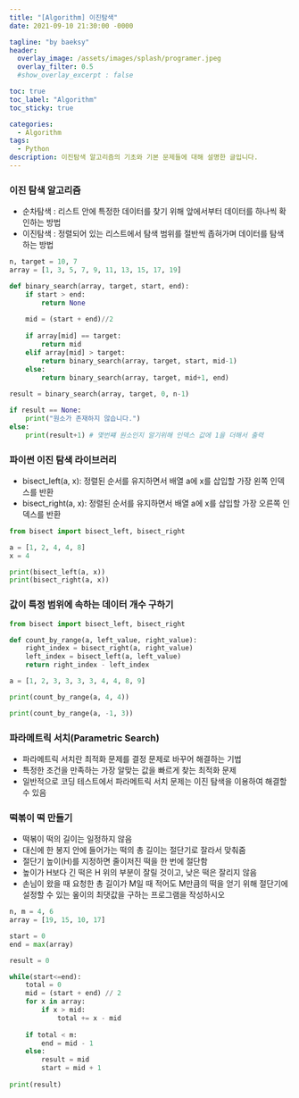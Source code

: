 ```yaml
---
title: "[Algorithm] 이진탐색"
date: 2021-09-10 21:30:00 -0000

tagline: "by baeksy"
header:
  overlay_image: /assets/images/splash/programer.jpeg
  overlay_filter: 0.5
  #show_overlay_excerpt : false

toc: true
toc_label: "Algorithm"
toc_sticky: true

categories: 
  - Algorithm
tags: 
  - Python
description: 이진탐색 알고리즘의 기초와 기본 문제들에 대해 설명한 글입니다.
---
```


### 이진 탐색 알고리즘
- 순차탐색 : 리스트 안에 특정한 데이터를 찾기 위해 앞에서부터 데이터를 하나씩 확인하는 방법
- 이진탐색 : 정렬되어 있는 리스트에서 탐색 범위를 절반씩 좁혀가며 데이터를 탐색하는 방법

```python
n, target = 10, 7
array = [1, 3, 5, 7, 9, 11, 13, 15, 17, 19]

def binary_search(array, target, start, end):
    if start > end:
        return None
    
    mid = (start + end)//2
    
    if array[mid] == target:
        return mid
    elif array[mid] > target:
        return binary_search(array, target, start, mid-1)
    else:
        return binary_search(array, target, mid+1, end)
    
result = binary_search(array, target, 0, n-1)

if result == None:
    print("원소가 존재하지 않습니다.")
else:
    print(result+1) # 몇번쨰 원소인지 알기위해 인덱스 값에 1을 더해서 출력
```

### 파이썬 이진 탐색 라이브러리
- bisect_left(a, x): 정렬된 순서를 유지하면서 배열 a에 x를 삽입할 가장 왼쪽 인덱스를 반환
- bisect_right(a, x): 정렬된 순서를 유지하면서 배열 a에 x를 삽입할 가장 오른쪽 인덱스를 반환

```python
from bisect import bisect_left, bisect_right

a = [1, 2, 4, 4, 8]
x = 4

print(bisect_left(a, x))
print(bisect_right(a, x))
```

### 값이 특정 범위에 속하는 데이터 개수 구하기

```python
from bisect import bisect_left, bisect_right

def count_by_range(a, left_value, right_value):
    right_index = bisect_right(a, right_value)
    left_index = bisect_left(a, left_value)
    return right_index - left_index

a = [1, 2, 3, 3, 3, 3, 4, 4, 8, 9]

print(count_by_range(a, 4, 4))

print(count_by_range(a, -1, 3))
```

### 파라메트릭 서치(Parametric Search)
- 파라메트릭 서치란 최적화 문제를 결정 문제로 바꾸어 해결하는 기법
- 특정한 조건을 만족하는 가장 알맞는 값을 빠르게 찾는 최적화 문제
- 일반적으로 코딩 테스트에서 파라메트릭 서치 문제는 이진 탐색을 이용하여 해결할 수 있음

### 떡볶이 떡 만들기
- 떡볶이 떡의 길이는 일정하지 않음
- 대신에 한 봉지 안에 들어가는 떡의 총 길이는 절단기로 잘라서 맞춰줌
- 절단기 높이(H)를 지정하면 줄이저진 떡을 한 번에 절단함
- 높이가 H보다 긴 떡은 H 위의 부분이 잘릴 것이고, 낮은 떡은 잘리지 않음
- 손님이 왔을 때 요청한 총 길이가 M일 때 적어도 M만큼의 떡을 얻기 위해 절단기에 설정할 수 있는 옾이의 최댓값을 구하는 프로그램을 작성하시오

```python
n, m = 4, 6
array = [19, 15, 10, 17]

start = 0
end = max(array)

result = 0

while(start<=end):
    total = 0
    mid = (start + end) // 2
    for x in array:
        if x > mid:
            total += x - mid
            
    if total < m:
        end = mid - 1
    else:
        result = mid
        start = mid + 1
        
print(result)
```
